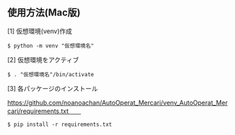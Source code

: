 ## 使用方法(Mac版)　　

[1] 仮想環境(venv)作成  
```
$ python -m venv "仮想環境名"　　
```

[2] 仮想環境をアクティブ  
```
$ . "仮想環境名"/bin/activate　　
```

[3] 各パッケージのインストール　　

https://github.com/noanoachan/AutoOperat_Mercari/venv_AutoOperat_Mercari/requirements.txt　　

```
$ pip install -r requirements.txt
```
